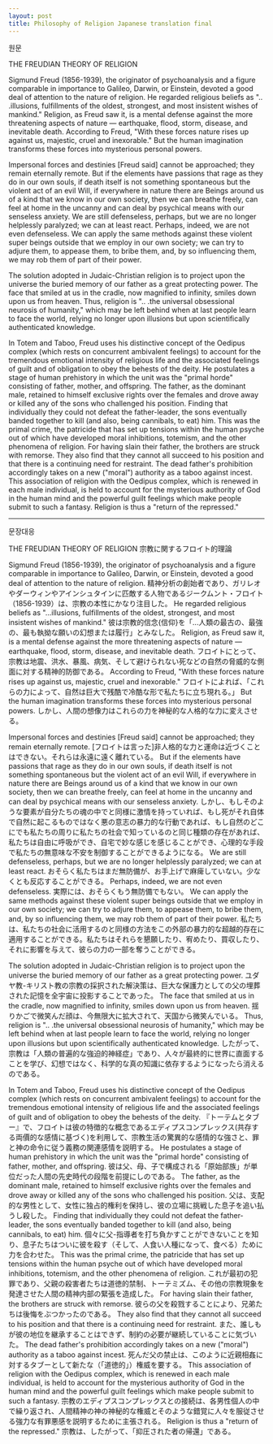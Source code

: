 ```yaml
---
layout: post
title: Philosophy of Religion Japanese translation final
---
```


원문

THE FREUDIAN THEORY OF RELIGION

Sigmund Freud (1856-1939), the originator of psychoanalysis and a figure comparable in importance to Galileo, Darwin, or Einstein, devoted a good deal of attention to the nature of religion. He regarded religious beliefs as ".. .illusions, fulfillments of the oldest, strongest, and most insistent wishes of mankind." Religion, as Freud saw it, is a mental defense against the more threatening aspects of nature — earthquake, flood, storm, disease, and inevitable death. According to Freud, "With these forces nature rises up against us, majestic, cruel and inexorable." But the human imagination transforms these forces into mysterious personal powers.

  Impersonal forces and destinies [Freud said] cannot be approached; they remain eternally remote. But if the elements have passions that rage as they do in our own souls, if death itself is not something spontaneous but the violent act of an evil Will, if everywhere in nature there are Beings around us of a kind that we know in our own society, then we can breathe freely, can feel at home in the uncanny and can deal by psychical means with our senseless anxiety. We are still defenseless, perhaps, but we are no longer helplessly paralyzed; we can at least react. Perhaps, indeed, we are not even defenseless. We can apply the same methods against these violent super beings outside that we employ in our own society; we can try to adjure them, to appease them, to bribe them, and, by so influencing them, we may rob them of part of their power.

The solution adopted in Judaic-Christian religion is to project upon the universe the buried memory of our father as a great protecting power. The face that smiled at us in the cradle, now magnified to infinity, smiles down upon us from heaven. Thus, religion is ".. .the universal obsessional neurosis of humanity," which may be left behind when at last people learn to face the world, relying no longer upon illusions but upon scientifically authenticated knowledge.

In Totem and Taboo, Freud uses his distinctive concept of the Oedipus complex (which rests on concurrent ambivalent feelings) to account for the tremendous emotional intensity of religious life and the associated feelings of guilt and of obligation to obey the behests of the deity. He postulates a stage of human prehistory in which the unit was the "primal horde" consisting of father, mother, and offspring. The father, as the dominant male, retained to himself exclusive rights over the females and drove away or killed any of the sons who challenged his position. Finding that individually they could not defeat the father-leader, the sons eventually banded together to kill (and also, being cannibals, to eat) him. This was the primal crime, the patricide that has set up tensions within the human psyche out of which have developed moral inhibitions, totemism, and the other phenomena of religion. For having slain their father, the brothers are struck with remorse. They also find that they cannot all succeed to his position and that there is a continuing need for restraint. The dead father's prohibition accordingly takes on a new ("moral") authority as a taboo against incest. This association of religion with the Oedipus complex, which is renewed in each male individual, is held to account for the mysterious authority of God in the human mind and the powerful guilt feelings which make people submit to such a fantasy. Religion is thus a "return of the repressed."

---
문장대응

THE FREUDIAN THEORY OF RELIGION
宗教に関するフロイト的理論

Sigmund Freud (1856-1939), the originator of psychoanalysis and a figure comparable in importance to Galileo, Darwin, or Einstein, devoted a good deal of attention to the nature of religion.
精神分析の創始者であり、ガリレオやダーウィンやアインシュタインに匹敵する人物であるジークムント・フロイト（1856-1939）は、宗教の本性にかなり注目した。
He regarded religious beliefs as "...illusions, fulfillments of the oldest, strongest, and most insistent wishes of mankind."
彼は宗教的信念{信仰}を「...人類の最古の、最強の、最も執拗な願いの幻想または履行」とみなした。
Religion, as Freud saw it, is a mental defense against the more threatening aspects of nature — earthquake, flood, storm, disease, and inevitable death.
フロイトにとって、宗教は地震、洪水、暴風、病気、そして避けられない死などの自然の脅威的な側面に対する精神的防御である。
According to Freud, "With these forces nature rises up against us, majestic, cruel and inexorable."
フロイトによれば、「これらの力によって、自然は巨大で残酷で冷酷な形で私たちに立ち現れる。」
But the human imagination transforms these forces into mysterious personal powers.
しかし、人間の想像力はこれらの力を神秘的な人格的な力に変えさせる。

Impersonal forces and destinies [Freud said] cannot be approached; they remain eternally remote.
[フロイトは言った]非人格的な力と運命は近づくことはできない。それらは永遠に遠く離れている。
But if the elements have passions that rage as they do in our own souls, if death itself is not something spontaneous but the violent act of an evil Will, if everywhere in nature there are Beings around us of a kind that we know in our own society, then we can breathe freely, can feel at home in the uncanny and can deal by psychical means with our senseless anxiety.
しかし、もしそのような要素が自分たちの魂の中でと同様に激情を持っていれば、もし死がそれ自体で自然に起こるものではなく悪の意志の暴力的な行動であれば、もし自然のどこにでも私たちの周りに私たちの社会で知っているのと同じ種類の存在があれば、私たちは自由に呼吸ができ、自宅で妙な感じを感じることができ、心理的な手段で私たちの無意味な不安を制御することができるようになる。
We are still defenseless, perhaps, but we are no longer helplessly paralyzed; we can at least react.
おそらく私たちはまだ無防備が、お手上げで麻痺していない。少なくとも反応することができる。
Perhaps, indeed, we are not even defenseless.
実際には、おそらくもう無防備でもない。
We can apply the same methods against these violent super beings outside that we employ in our own society; we can try to adjure them, to appease them, to bribe them, and, by so influencing them, we may rob them of part of their power.
私たちは、私たちの社会に活用するのと同様の方法をこの外部の暴力的な超越的存在に適用することができる。私たちはそれらを懇願したり、宥めたり、買収したり、それに影響を与えて、彼らの力の一部を奪うことができる。

The solution adopted in Judaic-Christian religion is to project upon the universe the buried memory of our father as a great protecting power.
ユダヤ教-キリスト教の宗教の採択された解決策は、巨大な保護力としての父の埋葬された記憶を全宇宙に投影することであった。
The face that smiled at us in the cradle, now magnified to infinity, smiles down upon us from heaven.
揺りかごで微笑んだ顔は、今無限大に拡大されて、天国から微笑んでいる。
Thus, religion is ".. .the universal obsessional neurosis of humanity," which may be left behind when at last people learn to face the world, relying no longer upon illusions but upon scientifically authenticated knowledge.
したがって、宗教は「人類の普遍的な強迫的神経症」であり、人々が最終的に世界に直面することを学び、幻想ではなく、科学的な真の知識に依存するようになったら消えるのである。

In Totem and Taboo, Freud uses his distinctive concept of the Oedipus complex (which rests on concurrent ambivalent feelings) to account for the tremendous emotional intensity of religious life and the associated feelings of guilt and of obligation to obey the behests of the deity.
『トーテムとタブー』で、フロイトは彼の特徴的な概念であるエディプスコンプレックス(共存する両價的な感情に基づく)を利用して、宗教生活の驚異的な感情的な強さと、罪と神の命令に従う義務の関連感情を説明する。
He postulates a stage of human prehistory in which the unit was the "primal horde" consisting of father, mother, and offspring.
彼は父、母、子で構成される「原始部族」が単位だった人間の先史時代の段階を前提にしのである。
The father, as the dominant male, retained to himself exclusive rights over the females and drove away or killed any of the sons who challenged his position.
父は、支配的な男性として、女性に独占的権利を保持し、彼の立場に挑戦した息子を追い払うし殺した。
Finding that individually they could not defeat the father-leader, the sons eventually banded together to kill (and also, being cannibals, to eat) him.
個々に父-指導者を打ち負かすことができないことを知り、息子たちはついに彼を殺す（そして、人食い人種になって、食べる）ために力を合わせた。
This was the primal crime, the patricide that has set up tensions within the human psyche out of which have developed moral inhibitions, totemism, and the other phenomena of religion.
これが最初の犯罪であり、父親の殺害者たちは道徳的禁制、トーテミズム、その他の宗教現象を発達させた人間の精神内部の緊張を造成した。
For having slain their father, the brothers are struck with remorse.
彼らの父を殺戮することにより、兄弟たちは後悔をぶつかったのである。
They also find that they cannot all succeed to his position and that there is a continuing need for restraint.
また、誰しもが彼の地位を継承することはできず、制約の必要が継続していることに気づいた。
The dead father's prohibition accordingly takes on a new ("moral") authority as a taboo against incest.
死んだ父の禁止は、このように近親相姦に対するタブーとして新たな（「道徳的」）権威を要する。
This association of religion with the Oedipus complex, which is renewed in each male individual, is held to account for the mysterious authority of God in the human mind and the powerful guilt feelings which make people submit to such a fantasy.
宗教のエディプスコンプレックスとの接続は、各男性個人の中で繰り返され、人間精神の神の神秘的な権威とそのような錯覚に人々を服従させる強力な有罪悪感を説明するために主張される。
Religion is thus a "return of the repressed."
宗教は、したがって、「抑圧された者の帰還」である。
